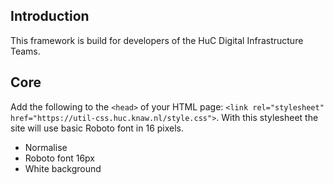 ## Introduction
This framework is build for developers of the HuC Digital Infrastructure Teams.
## Core
Add the following to the `<head>` of your HTML page:
`<link rel="stylesheet" href="https://util-css.huc.knaw.nl/style.css">`.
With this stylesheet the site will use basic Roboto font in 16 pixels.
* Normalise
* Roboto font 16px
* White background
